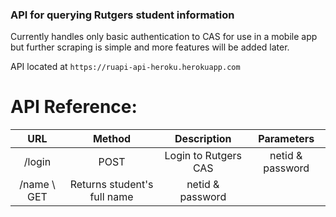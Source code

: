 ### API for querying Rutgers student information

Currently handles only basic authentication to CAS for use in a mobile app but further scraping is simple and more features will be added later.

API located at `https://ruapi-api-heroku.herokuapp.com`

# API Reference:

| URL | Method | Description | Parameters |
|:-------------------------------:|:------:|:---------------------------------------:|:-----------------------------------:|
| /login | POST | Login to Rutgers CAS | netid & password |
| /name \ GET | Returns student's full name | netid & password |
